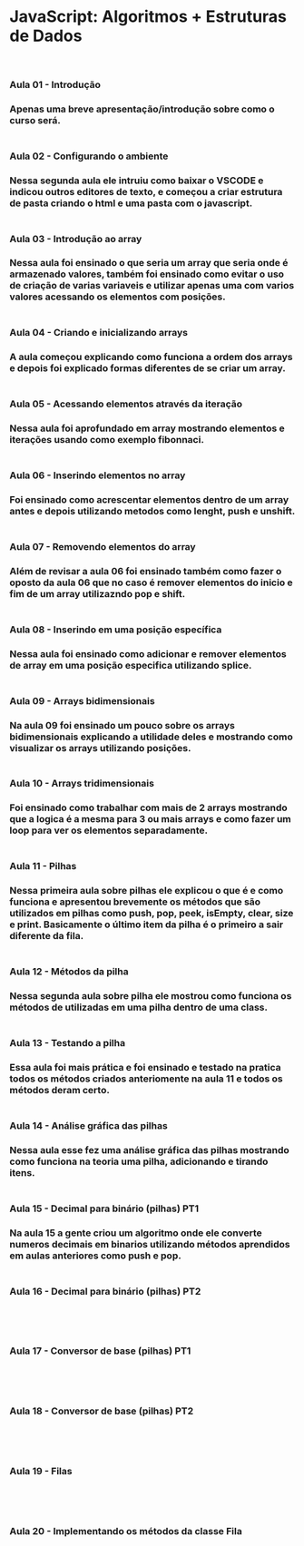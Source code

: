 # JavaScript: Algoritmos + Estruturas de Dados
<br>
<h3>Aula 01 - Introdução<h3>
Apenas uma breve apresentação/introdução sobre como o curso será.
<br><br>
<h3>Aula 02 - Configurando o ambiente<h3>
Nessa segunda aula ele intruiu como baixar o VSCODE e indicou outros editores de texto,
e começou a criar estrutura de pasta criando o html e uma pasta com o javascript.
<br><br>
<h3>Aula 03 - Introdução ao array<h3>
Nessa aula foi ensinado o que seria um array que seria onde é armazenado valores, também foi ensinado como evitar o uso de criação de varias variaveis
e utilizar apenas uma com varios valores acessando os elementos com posições.
<br><br>
<h3>Aula 04 - Criando e inicializando arrays<h3>
A aula começou explicando como funciona a ordem dos arrays e depois foi explicado formas diferentes de se criar um array.
<br><br>
<h3>Aula 05 - Acessando elementos através da iteração<h3>
Nessa aula foi aprofundado em array mostrando elementos e iterações usando como exemplo fibonnaci.
<br><br>
<h3>Aula 06 - Inserindo elementos no array<h3>
Foi ensinado como acrescentar elementos dentro de um array antes e depois utilizando metodos como lenght, push e unshift.
<br><br>
<h3>Aula 07 - Removendo elementos do array<h3>
Além de revisar a aula 06 foi ensinado também como fazer o oposto da aula 06 que no caso é remover elementos do inicio e fim de um array utilizazndo pop e shift.
<br><br>
<h3>Aula 08 - Inserindo em uma posição específica<h3>
Nessa aula foi ensinado como adicionar e remover elementos de array em uma posição especifica utilizando splice.
<br><br>
<h3>Aula 09 - Arrays bidimensionais<h3>
Na aula 09 foi ensinado um pouco sobre os arrays bidimensionais explicando a utilidade deles e mostrando como visualizar os arrays utilizando posições.
<br><br>
<h3>Aula 10 - Arrays tridimensionais<h3>
Foi ensinado como trabalhar com mais de 2 arrays mostrando que a logica é a mesma para 3 ou mais arrays e como fazer um loop para ver os elementos separadamente.
<br><br>
<h3>Aula 11 - Pilhas<h3>
Nessa primeira aula sobre pilhas ele explicou o que é e como funciona e apresentou brevemente os métodos que são utilizados em pilhas como push, pop, peek, isEmpty, clear, size e print. Basicamente o último item da pilha é o primeiro a sair diferente da fila.
<br><br>
<h3>Aula 12 - Métodos da pilha<h3>
Nessa segunda aula sobre pilha ele mostrou como funciona os métodos de utilizadas em uma pilha dentro de uma class.
<br><br>
<h3>Aula 13 - Testando a pilha<h3>
Essa aula foi mais prática e foi ensinado e testado na pratica todos os métodos criados anteriomente na aula 11 e todos os métodos deram certo.
<br><br>
<h3>Aula 14 - Análise gráfica das pilhas<h3>
Nessa aula esse fez uma análise gráfica das pilhas mostrando como funciona na teoria uma pilha, adicionando e tirando itens.
<br><br>
<h3>Aula 15 - Decimal para binário (pilhas) PT1<h3>
Na aula 15 a gente criou um algoritmo onde ele converte numeros decimais em binarios utilizando métodos aprendidos em aulas anteriores como push e pop.
<br><br>
<h3>Aula 16 - Decimal para binário (pilhas) PT2<h3>

<br><br>
<h3>Aula 17 - Conversor de base (pilhas) PT1<h3>

<br><br>
<h3>Aula 18 - Conversor de base (pilhas) PT2<h3>

<br><br>
<h3>Aula 19 - Filas<h3>

<br><br>
<h3>Aula 20 - Implementando os métodos da classe Fila<h3>

<br><br>